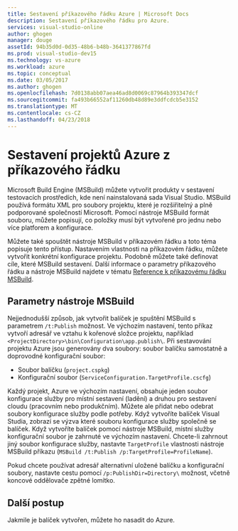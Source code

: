```yaml
---
title: Sestavení příkazového řádku Azure | Microsoft Docs
description: Sestavení příkazového řádku pro Azure.
services: visual-studio-online
author: ghogen
manager: douge
assetId: 94b35d0d-0d35-48b6-b48b-3641377867fd
ms.prod: visual-studio-dev15
ms.technology: vs-azure
ms.workload: azure
ms.topic: conceptual
ms.date: 03/05/2017
ms.author: ghogen
ms.openlocfilehash: 7d0138abb07aea46ad8d0069c87964b393347dcf
ms.sourcegitcommit: fa493b66552af11260db48d89e3ddfcdcb5e3152
ms.translationtype: MT
ms.contentlocale: cs-CZ
ms.lasthandoff: 04/23/2018
---
```

# <a name="building-azure-projects-from-the-command-line"></a>Sestavení projektů Azure z příkazového řádku
Microsoft Build Engine (MSBuild) můžete vytvořit produkty v sestavení testovacích prostředích, kde není nainstalovaná sada Visual Studio. MSBuild používá formátu XML pro soubory projektu, které je rozšiřitelný a plně podporované společností Microsoft. Pomocí nástroje MSBuild formát souboru, můžete popisují, co položky musí být vytvořené pro jednu nebo více platforem a konfigurace.

Můžete také spouštět nástroje MSBuild v příkazovém řádku a toto téma popisuje tento přístup. Nastavením vlastnosti na příkazovém řádku, můžete vytvořit konkrétní konfigurace projektu. Podobně můžete také definovat cíle, které MSBuild sestavení. Další informace o parametry příkazového řádku a nástroje MSBuild najdete v tématu [Reference k příkazovému řádku MSBuild](https://msdn.microsoft.com/library/ms164311.aspx).

## <a name="msbuild-parameters"></a>Parametry nástroje MSBuild
Nejjednodušší způsob, jak vytvořit balíček je spuštění MSBuild s parametrem `/t:Publish` možnost. Ve výchozím nastavení, tento příkaz vytvoří adresář ve vztahu k kořenové složce projektu, například `<ProjectDirectory>\bin\Configuration\app.publish\`. Při sestavování projektu Azure jsou generovány dva soubory: soubor balíčku samostatně a doprovodné konfigurační soubor:

* Soubor balíčku (`project.cspkg`)
* Konfigurační soubor (`ServiceConfiguration.TargetProfile.cscfg`)

Každý projekt, Azure ve výchozím nastavení, obsahuje jeden soubor konfigurace služby pro místní sestavení (ladění) a druhou pro sestavení cloudu (pracovním nebo produkčním). Můžete ale přidat nebo odebrat soubory konfigurace služby podle potřeby. Když vytvoříte balíček Visual Studia, zobrazí se výzva které souboru konfigurace služby společně se balíček. Když vytvoříte balíček pomocí nástroje MSBuild, místní služby konfigurační soubor je zahrnuté ve výchozím nastavení. Chcete-li zahrnout jiný soubor konfigurace služby, nastavte `TargetProfile` vlastnosti nástroje MSBuild příkazu (`MSBuild /t:Publish /p:TargetProfile=ProfileName`).

Pokud chcete používat adresář alternativní uložené balíčku a konfigurační soubory, nastavte cestu pomocí `/p:PublishDir=Directory\` možnost, včetně koncové oddělovače zpětné lomítko.

## <a name="next-steps"></a>Další postup
Jakmile je balíček vytvořen, můžete ho nasadit do Azure.